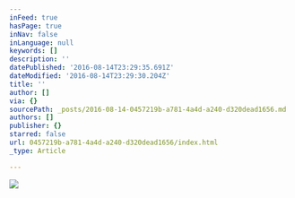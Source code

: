 ```yaml
---
inFeed: true
hasPage: true
inNav: false
inLanguage: null
keywords: []
description: ''
datePublished: '2016-08-14T23:29:35.691Z'
dateModified: '2016-08-14T23:29:30.204Z'
title: ''
author: []
via: {}
sourcePath: _posts/2016-08-14-0457219b-a781-4a4d-a240-d320dead1656.md
authors: []
publisher: {}
starred: false
url: 0457219b-a781-4a4d-a240-d320dead1656/index.html
_type: Article

---
```

![](https://the-grid-user-content.s3-us-west-2.amazonaws.com/3d4731f2-5bb9-4b88-ad80-5c5da044c161.jpg)